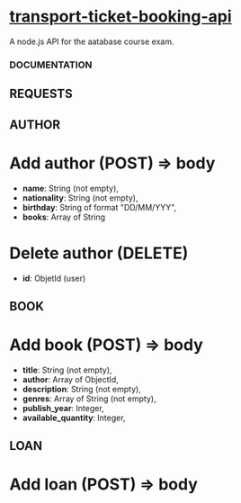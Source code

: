 # [transport-ticket-booking-api](https://github.com/belinda-g-freitas/mongodb-test-api)
A node.js API for the aatabase course exam.

### DOCUMENTATION
## REQUESTS
## AUTHOR
# Add author (POST) => body
- **name**: String (not empty),
- **nationality**: String (not empty),
- **birthday**: String of format "DD/MM/YYY",
- **books**: Array of String
# Delete author (DELETE)
- **id**: ObjetId (user)

## BOOK
# Add book (POST) => body
- **title**: String (not empty),
- **author**: Array of ObjectId,
- **description**: String (not empty),
- **genres**: Array of String (not empty),
- **publish_year**: Integer,
- **available_quantity**: Integer,



## LOAN
# Add loan (POST) => body